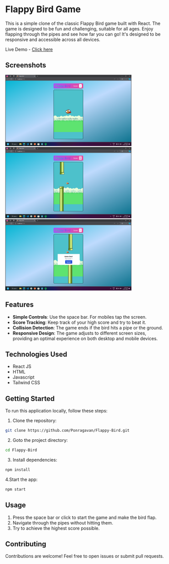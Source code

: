 # Flappy Bird Game

This is a simple clone of the classic Flappy Bird game built with React. The game is designed to be fun and challenging, suitable for all ages. Enjoy flapping through the pipes and see how far you can go! It's designed to be responsive and accessible across all devices.

Live Demo - [Click here](https://flappy-bird-playgame.netlify.app/)

## Screenshots

<img src="/demo/demo2.png" width=400 />
<img src="/demo/demo3.png" width=400 />
<img src="/demo/demo1.png" width=400 />

## Features

- **Simple Controls**: Use the space bar. For mobiles tap the screen.
- **Score Tracking**: Keep track of your high score and try to beat it.
- **Collision Detection**: The game ends if the bird hits a pipe or the ground.
- **Responsive Design**: The game adjusts to different screen sizes, providing an optimal experience on both desktop and mobile devices.

## Technologies Used

- React JS
- HTML
- Javascript
- Tailwind CSS

## Getting Started

To run this application locally, follow these steps:

1. Clone the repository:

```bash
git clone https://github.com/Ponragavan/Flappy-Bird.git
```

2. Goto the project directory:

```bash
cd Flappy-Bird
```

3. Install dependencies:

```bash
npm install
```

4.Start the app:

```bash
npm start
```

## Usage

1. Press the space bar or click to start the game and make the bird flap.
2. Navigate through the pipes without hitting them.
3. Try to achieve the highest score possible.


## Contributing

Contributions are welcome! Feel free to open issues or submit pull requests.
